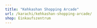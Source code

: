 ```yaml
---
title: "Kehkashan Shopping Arcade"
url: /karachi/kehkashan-shopping-arcade/
shop: Einkaufszentrum
---
```

